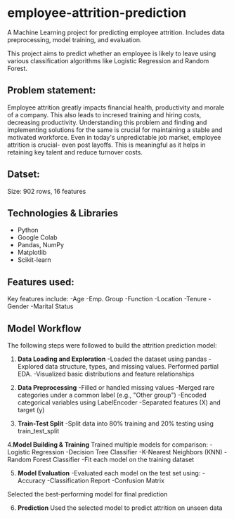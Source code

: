 # employee-attrition-prediction
A Machine Learning project for predicting employee attrition. Includes data preprocessing, model training, and evaluation.

This project aims to predict whether an employee is likely to leave using various classification algorithms like Logistic Regression and Random Forest.

## Problem statement:
Employee attrition greatly impacts financial health, productivity and morale of a company. This also leads to incresed training and hiring costs, decreasing productivity. Understanding this problem and finding and implementing solutions for the same is crucial for maintaining a stable and motivated workforce.
Even in today's unpredictable job market, employee attrition is crucial- even post layoffs. This is meaningful as it helps in retaining key talent and reduce turnover costs.

## Datset:
Size: 902 rows, 16 features

## Technologies & Libraries

- Python
- Google Colab
- Pandas, NumPy
- Matplotlib
- Scikit-learn

## Features used:
Key features include:
-Age
-Emp. Group
-Function
-Location
-Tenure
-Gender
-Marital Status

  ## Model Workflow

The following steps were followed to build the attrition prediction model:

1. **Data Loading and Exploration**
-Loaded the dataset using pandas
-Explored data structure, types, and missing values. Performed partial EDA.
-Visualized basic distributions and feature relationships

2. **Data Preprocessing**
-Filled or handled missing values
-Merged rare categories under a common label (e.g., "Other group")
-Encoded categorical variables using LabelEncoder
-Separated features (X) and target (y)

3. **Train-Test Split**
-Split data into 80% training and 20% testing using train_test_split

4.**Model Building & Training**
Trained multiple models for comparison:
-Logistic Regression
-Decision Tree Classifier
-K-Nearest Neighbors (KNN)
-Random Forest Classifier
-Fit each model on the training dataset

5. **Model Evaluation**
-Evaluated each model on the test set using:
-Accuracy
-Classification Report
-Confusion Matrix

Selected the best-performing model for final prediction

6. **Prediction**
Used the selected model to predict attrition on unseen data




